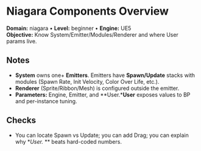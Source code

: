# Niagara Components Overview
**Domain:** niagara • **Level:** beginner • **Engine:** UE5  
**Objective:** Know System/Emitter/Modules/Renderer and where User params live.

## Notes
- **System** owns one+ **Emitters**. Emitters have **Spawn/Update** stacks with modules (Spawn Rate, Init Velocity, Color Over Life, etc.).  
- **Renderer** (Sprite/Ribbon/Mesh) is configured outside the emitter.  
- **Parameters:** Engine, Emitter, and **User.***User** exposes values to BP and per-instance tuning.

## Checks
- You can locate Spawn vs Update; you can add Drag; you can explain why **User.* ** beats hard-coded numbers.
